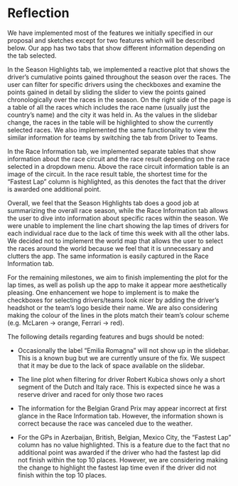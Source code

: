 # Reflection

We have implemented most of the features we initially specified in our proposal and sketches except for two features which will be described below. Our app has two tabs that show different information depending on the tab selected.

In the Season Highlights tab, we implemented a reactive plot that shows the driver’s cumulative points gained throughout the season over the races. The user can filter for specific drivers using the checkboxes and examine the points gained in detail by sliding the slider to view the points gained chronologically over the races in the season. On the right side of the page is a table of all the races which includes the race name (usually just the country’s name) and the city it was held in. As the values in the slidebar change, the races in the table will be highlighted to show the currently selected races. We also implemented the same functionality to view the similar information for teams by switching the tab from Driver to Teams.

In the Race Information tab, we implemented separate tables that show information about the race circuit and the race result depending on the race selected in a dropdown menu. Above the race circuit information table is an image of the circuit. In the race result table, the shortest time for the “Fastest Lap” column is highlighted, as this denotes the fact that the driver is awarded one additional point.

Overall, we feel that the Season Highlights tab does a good job at summarizing the overall race season, while the Race Information tab allows the user to dive into information about specific races within the season. We were unable to implement the line chart showing the lap times of drivers for each individual race due to the lack of time this week with all the other labs. We decided not to implement the world map that allows the user to select the races around the world because we feel that it is unnecessary and clutters the app. The same information is easily captured in the Race Information tab.

For the remaining milestones, we aim to finish implementing the plot for the lap times, as well as polish up the app to make it appear more aesthetically pleasing. One enhancement we hope to implement is to make the checkboxes for selecting drivers/teams look nicer by adding the driver’s headshot or the team’s logo beside their name. We are also considering making the colour of the lines in the plots match their team’s colour scheme (e.g. McLaren -> orange, Ferrari -> red).

The following details regarding features and bugs should be noted: 

* Occasionally the label “Emilia Romagna” will not show up in the slidebar. This is a known bug but we are currently unsure of the fix. We suspect that it may be due to the lack of space available on the slidebar. 

* The line plot when filtering for driver Robert Kubica shows only a short segment of the Dutch and Italy race. This is expected since he was a reserve driver and raced for only those two races

* The information for the Belgian Grand Prix may appear incorrect at first glance in the Race Information tab. However, the information shown is correct because the race was canceled due to the weather.

* For the GPs in Azerbaijan, British, Belgian, Mexico City, the “Fastest Lap” column has no value highlighted. This is a feature due to the fact that no additional point was awarded if the driver who had the fastest lap did not finish within the top 10 places. However, we are considering making the change to highlight the fastest lap time even if the driver did not finish within the top 10 places.
